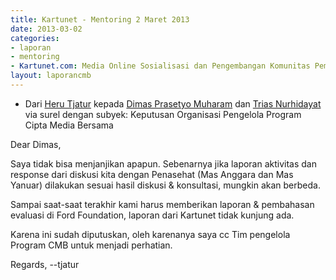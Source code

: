 ```yaml
---
title: Kartunet - Mentoring 2 Maret 2013
date: 2013-03-02
categories:
- laporan
- mentoring
- Kartunet.com: Media Online Sosialisasi dan Pengembangan Komunitas Pemuda dengan Disabilitas
layout: laporancmb
---
```


* Dari [Heru Tjatur](http://wiki.ciptamedia.org/wiki/Heru_Tjatur) kepada [Dimas Prasetyo Muharam](http://wiki.ciptamedia.org/wiki/Dimas_Prasetyo_Muharam) dan [Trias Nurhidayat](http://wiki.ciptamedia.org/wiki/Trias_Nurhidayat) via surel dengan subyek: Keputusan Organisasi Pengelola Program Cipta Media Bersama

Dear Dimas,

Saya tidak bisa menjanjikan apapun. Sebenarnya jika laporan aktivitas
dan response dari diskusi kita dengan Penasehat (Mas Anggara dan Mas
Yanuar) dilakukan sesuai hasil diskusi & konsultasi, mungkin akan
berbeda. 

Sampai saat-saat terakhir kami harus memberikan laporan &
pembahasan evaluasi di Ford Foundation, laporan dari Kartunet tidak
kunjung ada.

Karena ini sudah diputuskan, oleh karenanya saya cc Tim pengelola
Program CMB untuk menjadi perhatian.

Regards,
--tjatur
